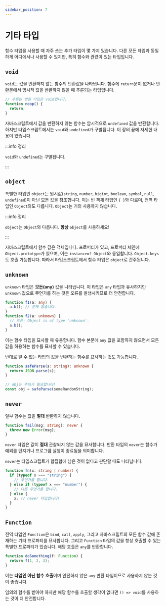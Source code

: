 ```yaml
---
sidebar_position: 7
---
```


# 기타 타입

함수 타입을 사용할 때 자주 쓰는 추가 타입이 몇 가지 있습니다. 다른 모든 타입과 동일하게 어디에서나 사용할 수 있지만, 특히 함수와 관련이 있는 타입입니다.

## `void`

`void`는 값을 반환하지 않는 함수의 반환값을 나타냅니다. 함수에 `return`문이 없거나 반환문에서 명시적 값을 반환하지 않을 때 추론되는 타입입니다.

```ts
// 추론된 반환 타입은 void입니다.
function noop() {
  return;
}
```

자바스크립트에서 값을 반환하지 않는 함수는 암시적으로 `undefined` 값을 반환합니다. 하지만 타입스크립트에서는 `void`와 `undefined`가 구별됩니다. 이 장의 끝에 자세한 내용이 있습니다.

:::info 정리

`void`와 `undefined`는 구별됩니다.

:::

## `object`

특별한 타입인 `object`는 원시값(`string`, `number`, `bigint`, `boolean`, `symbol`, `null`, `undefined`)이 아닌 모든 값을 참조합니다. 이는 빈 객체 타입인 `{ }`와 다르며, 전역 타입인 `Object`와도 다릅니다. `Object`는 거의 사용하지 않습니다.

:::info 정리

`object`는 `Object`와 다릅니다. **항상** `object`를 사용하세요!

:::

자바스크립트에서 함수 값은 객체입니다. 프로퍼티가 있고, 프로퍼티 체인에 `Object.prototype`가 있으며, 이는 `instanceof Object`와 동일합니다. `Object.keys`도 호출 가능합니다. 따라서 타입스크립트에서 함수 타입은 `object`로 간주됩니다.

## `unknown`

`unknown` 타입은 **모든(any)** 값을 나타냅니다. 이 타입은 `any` 타입과 유사하지만 `unknown` 값으로 무언가를 하는 것은 오류를 발생시키므로 더 안전합니다.

```ts
function f1(a: any) {
  a.b(); // 문제 없습니다.
}
function f2(a: unknown) {
  // 오류: Object is of type 'unknown'.
  a.b();
}
```

이는 함수 타입을 묘사할 때 유용합니다. 함수 본문에 `any` 값을 포함하지 않으면서 모든 값을 허용하는 함수를 묘사할 수 있습니다.

반대로 알 수 없는 타입의 값을 반환하는 함수를 묘사하는 것도 가능합니다.

```ts
function safeParse(s: string): unknown {
  return JSON.parse(s);
}
 
// obj는 주의가 필요합니다!
const obj = safeParse(someRandomString);
```

## `never`

일부 함수는 값을 **절대** 반환하지 않습니다.

```ts
function fail(msg: string): never {
  throw new Error(msg);
}
```

`never` 타입은 값이 **절대** 관찰되지 않는 값을 묘사합니다. 반환 타입의 `never`는 함수가 예외를 던지거나 프로그램 실행이 종료됨을 의미합니다.

`never`는 타입스크립트가 합집합에 남은 것이 없다고 판단할 때도 나타납니다.

```ts
function fn(x: string | number) {
  if (typeof x === "string") {
    // 무언가를 합니다.
  } else if (typeof x === "number") {
    // 다른 무언가를 합니다.
  } else {
    x; // never 타입입니다!
  }
}
```

## `Function`

전역 타입인 `Function`은 `bind`, `call`, `apply`, 그리고 자바스크립트의 모든 함수 값에 존재하는 기타 프로퍼티를 묘사합니다. 그리고 `Function` 타입의 값을 항상 호출할 수 있는 특별한 프로퍼티가 있습니다. 해당 호출은 `any`를 반환합니다.

```ts
function doSomething(f: Function) {
  return f(1, 2, 3);
}
```

이는 **타입인 아닌 함수 호출**이며 안전하지 않은 `any` 반환 타입이므로 사용하지 않는 것이 좋습니다.

임의의 함수를 받아야 하지만 해당 함수를 호출할 생각이 없다면 `() => void`를 사용하는 것이 더 안전합니다.